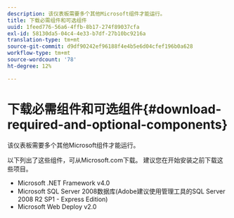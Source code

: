 ```yaml
---
description: 该仪表板需要多个其他Microsoft组件才能运行。
title: 下载必需组件和可选组件
uuid: 1feed776-56a6-4ffb-8b17-274f89037cfa
exl-id: 58130da5-04c4-4e33-b7df-27b10bc9216a
translation-type: tm+mt
source-git-commit: d9df90242ef96188f4e4b5e6d04cfef196b0a628
workflow-type: tm+mt
source-wordcount: '78'
ht-degree: 12%

---
```


# 下载必需组件和可选组件{#download-required-and-optional-components}

该仪表板需要多个其他Microsoft组件才能运行。

以下列出了这些组件，可从Microsoft.com下载。 建议您在开始安装之前下载这些项目。

* Microsoft .NET Framework v4.0
* Microsoft SQL Server 2008数据库(Adobe建议使用管理工具的SQL Server 2008 R2 SP1 - Express Edition)
* Microsoft Web Deploy v2.0
